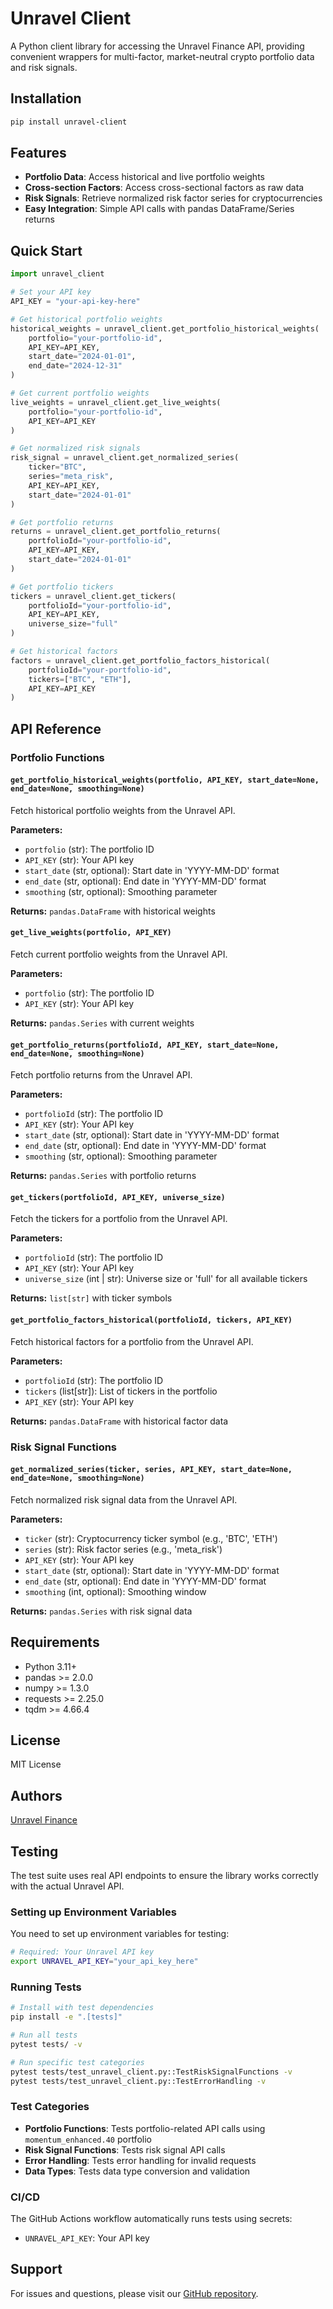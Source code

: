 # Unravel Client

A Python client library for accessing the Unravel Finance API, providing convenient wrappers for multi-factor, market-neutral crypto portfolio data and risk signals.

## Installation

```bash
pip install unravel-client
```

## Features

- **Portfolio Data**: Access historical and live portfolio weights
- **Cross-section Factors**: Access cross-sectional factors as raw data
- **Risk Signals**: Retrieve normalized risk factor series for cryptocurrencies
- **Easy Integration**: Simple API calls with pandas DataFrame/Series returns

## Quick Start

```python
import unravel_client

# Set your API key
API_KEY = "your-api-key-here"

# Get historical portfolio weights
historical_weights = unravel_client.get_portfolio_historical_weights(
    portfolio="your-portfolio-id",
    API_KEY=API_KEY,
    start_date="2024-01-01",
    end_date="2024-12-31"
)

# Get current portfolio weights
live_weights = unravel_client.get_live_weights(
    portfolio="your-portfolio-id",
    API_KEY=API_KEY
)

# Get normalized risk signals
risk_signal = unravel_client.get_normalized_series(
    ticker="BTC",
    series="meta_risk",
    API_KEY=API_KEY,
    start_date="2024-01-01"
)

# Get portfolio returns
returns = unravel_client.get_portfolio_returns(
    portfolioId="your-portfolio-id",
    API_KEY=API_KEY,
    start_date="2024-01-01"
)

# Get portfolio tickers
tickers = unravel_client.get_tickers(
    portfolioId="your-portfolio-id",
    API_KEY=API_KEY,
    universe_size="full"
)

# Get historical factors
factors = unravel_client.get_portfolio_factors_historical(
    portfolioId="your-portfolio-id",
    tickers=["BTC", "ETH"],
    API_KEY=API_KEY
)
```

## API Reference

### Portfolio Functions

#### `get_portfolio_historical_weights(portfolio, API_KEY, start_date=None, end_date=None, smoothing=None)`

Fetch historical portfolio weights from the Unravel API.

**Parameters:**

- `portfolio` (str): The portfolio ID
- `API_KEY` (str): Your API key
- `start_date` (str, optional): Start date in 'YYYY-MM-DD' format
- `end_date` (str, optional): End date in 'YYYY-MM-DD' format
- `smoothing` (str, optional): Smoothing parameter

**Returns:** `pandas.DataFrame` with historical weights

#### `get_live_weights(portfolio, API_KEY)`

Fetch current portfolio weights from the Unravel API.

**Parameters:**

- `portfolio` (str): The portfolio ID
- `API_KEY` (str): Your API key

**Returns:** `pandas.Series` with current weights

#### `get_portfolio_returns(portfolioId, API_KEY, start_date=None, end_date=None, smoothing=None)`

Fetch portfolio returns from the Unravel API.

**Parameters:**

- `portfolioId` (str): The portfolio ID
- `API_KEY` (str): Your API key
- `start_date` (str, optional): Start date in 'YYYY-MM-DD' format
- `end_date` (str, optional): End date in 'YYYY-MM-DD' format
- `smoothing` (str, optional): Smoothing parameter

**Returns:** `pandas.Series` with portfolio returns

#### `get_tickers(portfolioId, API_KEY, universe_size)`

Fetch the tickers for a portfolio from the Unravel API.

**Parameters:**

- `portfolioId` (str): The portfolio ID
- `API_KEY` (str): Your API key
- `universe_size` (int | str): Universe size or 'full' for all available tickers

**Returns:** `list[str]` with ticker symbols

#### `get_portfolio_factors_historical(portfolioId, tickers, API_KEY)`

Fetch historical factors for a portfolio from the Unravel API.

**Parameters:**

- `portfolioId` (str): The portfolio ID
- `tickers` (list[str]): List of tickers in the portfolio
- `API_KEY` (str): Your API key

**Returns:** `pandas.DataFrame` with historical factor data

### Risk Signal Functions

#### `get_normalized_series(ticker, series, API_KEY, start_date=None, end_date=None, smoothing=None)`

Fetch normalized risk signal data from the Unravel API.

**Parameters:**

- `ticker` (str): Cryptocurrency ticker symbol (e.g., 'BTC', 'ETH')
- `series` (str): Risk factor series (e.g., 'meta_risk')
- `API_KEY` (str): Your API key
- `start_date` (str, optional): Start date in 'YYYY-MM-DD' format
- `end_date` (str, optional): End date in 'YYYY-MM-DD' format
- `smoothing` (int, optional): Smoothing window

**Returns:** `pandas.Series` with risk signal data

## Requirements

- Python 3.11+
- pandas >= 2.0.0
- numpy >= 1.3.0
- requests >= 2.25.0
- tqdm >= 4.66.4

## License

MIT License

## Authors

[Unravel Finance](https://unravel.finance)

## Testing

The test suite uses real API endpoints to ensure the library works correctly with the actual Unravel API.

### Setting up Environment Variables

You need to set up environment variables for testing:

```bash
# Required: Your Unravel API key
export UNRAVEL_API_KEY="your_api_key_here"
```

### Running Tests

```bash
# Install with test dependencies
pip install -e ".[tests]"

# Run all tests
pytest tests/ -v

# Run specific test categories
pytest tests/test_unravel_client.py::TestRiskSignalFunctions -v
pytest tests/test_unravel_client.py::TestErrorHandling -v
```

### Test Categories

- **Portfolio Functions**: Tests portfolio-related API calls using `momentum_enhanced.40` portfolio
- **Risk Signal Functions**: Tests risk signal API calls
- **Error Handling**: Tests error handling for invalid requests
- **Data Types**: Tests data type conversion and validation

### CI/CD

The GitHub Actions workflow automatically runs tests using secrets:

- `UNRAVEL_API_KEY`: Your API key

## Support

For issues and questions, please visit our [GitHub repository](https://github.com/unravel-finance/unravel-client/issues).

